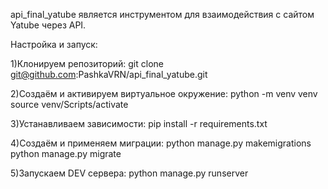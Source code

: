 api_final_yatube является инструментом для взаимодействия с сайтом Yatube через API.

Настройка и запуск:

1)Клонируем репозиторий:
git clone git@github.com:PashkaVRN/api_final_yatube.git

2)Создаём и активируем виртуальное окружение:
python -m venv venv
source venv/Scripts/activate

3)Устанавливаем зависимости:
pip install -r requirements.txt

4)Создаём и применяем миграции:
python manage.py makemigrations
python manage.py migrate

5)Запускаем DEV сервера:
python manage.py runserver